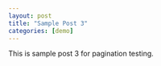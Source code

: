 ```yaml
---
layout: post
title: "Sample Post 3"
categories: [demo]
---
```


This is sample post 3 for pagination testing.
